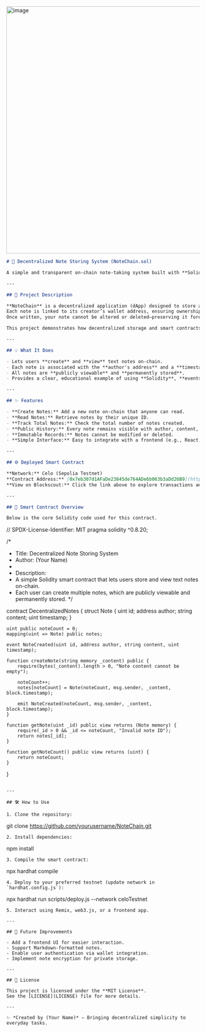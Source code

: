 <img width="1230" height="645" alt="image" src="https://github.com/user-attachments/assets/4bc9fde6-f395-4bb1-91f5-abeef644bbbb" />


```markdown
# 📝 Decentralized Note Storing System (NoteChain.sol)

A simple and transparent on-chain note-taking system built with **Solidity**. This project allows anyone to store text-based notes directly on the blockchain—publicly, permanently, and securely.

---

## 🚀 Project Description

**NoteChain** is a decentralized application (dApp) designed to store and retrieve notes on the blockchain.  
Each note is linked to its creator’s wallet address, ensuring ownership and immutability.  
Once written, your note cannot be altered or deleted—preserving it forever on-chain.

This project demonstrates how decentralized storage and smart contracts can reshape everyday applications like note-taking.

---

## 💡 What It Does

- Lets users **create** and **view** text notes on-chain.
- Each note is associated with the **author's address** and a **timestamp**.
- All notes are **publicly viewable** and **permanently stored**.
- Provides a clear, educational example of using **Solidity**, **events**, and **mappings**.

---

## ✨ Features

- **Create Notes:** Add a new note on-chain that anyone can read.
- **Read Notes:** Retrieve notes by their unique ID.
- **Track Total Notes:** Check the total number of notes created.
- **Public History:** Every note remains visible with author, content, and creation time.
- **Immutable Records:** Notes cannot be modified or deleted.
- **Simple Interface:** Easy to integrate with a frontend (e.g., React, Next.js, or web3.js).

---

## 🌐 Deployed Smart Contract

**Network:** Celo (Sepolia Testnet)  
**Contract Address:** [0x7eb307d1AFaDe23845de764ADe6b063b3aDd26B9](https://celo-sepolia.blockscout.com/address/0x7eb307d1AFaDe23845de764ADe6b063b3aDd26B9)  
**View on Blockscout:** Click the link above to explore transactions and stored notes.

---

## 🧩 Smart Contract Overview

Below is the core Solidity code used for this contract.

```
// SPDX-License-Identifier: MIT
pragma solidity ^0.8.20;

/*
 * Title: Decentralized Note Storing System
 * Author: (Your Name)
 *
 * Description:
 *  A simple Solidity smart contract that lets users store and view text notes on-chain.
 *  Each user can create multiple notes, which are publicly viewable and permanently stored.
 */

contract DecentralizedNotes {
    struct Note {
        uint id;
        address author;
        string content;
        uint timestamp;
    }

    uint public noteCount = 0;
    mapping(uint => Note) public notes;

    event NoteCreated(uint id, address author, string content, uint timestamp);

    function createNote(string memory _content) public {
        require(bytes(_content).length > 0, "Note content cannot be empty");

        noteCount++;
        notes[noteCount] = Note(noteCount, msg.sender, _content, block.timestamp);

        emit NoteCreated(noteCount, msg.sender, _content, block.timestamp);
    }

    function getNote(uint _id) public view returns (Note memory) {
        require(_id > 0 && _id <= noteCount, "Invalid note ID");
        return notes[_id];
    }

    function getNoteCount() public view returns (uint) {
        return noteCount;
    }
}
```

---

## 🛠️ How to Use

1. Clone the repository:
   ```
   git clone https://github.com/yourusername/NoteChain.git
   ```
2. Install dependencies:
   ```
   npm install
   ```
3. Compile the smart contract:
   ```
   npx hardhat compile
   ```
4. Deploy to your preferred testnet (update network in `hardhat.config.js`):
   ```
   npx hardhat run scripts/deploy.js --network celoTestnet
   ```
5. Interact using Remix, web3.js, or a frontend app.

---

## 🧠 Future Improvements

- Add a frontend UI for easier interaction.  
- Support Markdown-formatted notes.  
- Enable user authentication via wallet integration.  
- Implement note encryption for private storage.  

---

## 📜 License

This project is licensed under the **MIT License**.  
See the [LICENSE](LICENSE) file for more details.

---

✨ *Created by (Your Name)* — Bringing decentralized simplicity to everyday tasks.
```


